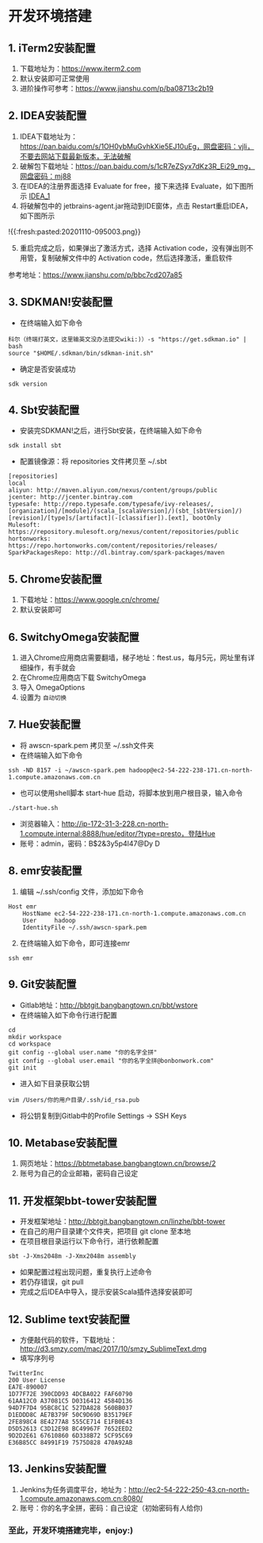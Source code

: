 # 开发环境搭建
## 1. iTerm2安装配置

1. 下载地址为：https://www.iterm2.com
2. 默认安装即可正常使用
3. 进阶操作可参考：https://www.jianshu.com/p/ba08713c2b19

## 2. IDEA安装配置

1. IDEA下载地址为：https://pan.baidu.com/s/1OH0ybMuGvhkXie5EJ10uEg，网盘密码：vjli，不要去网站下载最新版本，无法破解
2. 破解包下载地址：https://pan.baidu.com/s/1cR7eZSyx7dKz3R_Ei29_mg，网盘密码：mj88
3. 在IDEA的注册界面选择 Evaluate for free，接下来选择 Evaluate，如下图所示
[IDEA_1](https://github.com/RampageLi/BigData-Notes/blob/master/pics/IDEA_1.png)
4. 将破解包中的 jetbrains-agent.jar拖动到IDE窗体，点击 Restart重启IDEA，如下图所示

!{{:fresh:pasted:20201110-095003.png}}  

5. 重启完成之后，如果弹出了激活方式，选择 Activation code，没有弹出则不用管，复制破解文件中的 Activation code，然后选择激活，重启软件

参考地址：https://www.jianshu.com/p/bbc7cd207a85

## 3. SDKMAN!安装配置

+ 在终端输入如下命令

```
科尔（终端打英文，这里输英文没办法提交wiki:)）-s "https://get.sdkman.io" | bash
source "$HOME/.sdkman/bin/sdkman-init.sh"
```

+ 确定是否安装成功

```
sdk version
```

## 4. Sbt安装配置

+ 安装完SDKMAN!之后，进行Sbt安装，在终端输入如下命令

```
sdk install sbt
```

+ 配置镜像源：将 repositories 文件拷贝至 ~/.sbt

```
[repositories]
local
aliyun: http://maven.aliyun.com/nexus/content/groups/public
jcenter: http://jcenter.bintray.com
typesafe: http://repo.typesafe.com/typesafe/ivy-releases/, [organization]/[module]/(scala_[scalaVersion]/)(sbt_[sbtVersion]/)[revision]/[type]s/[artifact](-[classifier]).[ext], bootOnly
Mulesoft: https://repository.mulesoft.org/nexus/content/repositories/public
hortonworks: https://repo.hortonworks.com/content/repositories/releases/
SparkPackagesRepo: http://dl.bintray.com/spark-packages/maven
```

## 5. Chrome安装配置

1. 下载地址：https://www.google.cn/chrome/
2. 默认安装即可

## 6. SwitchyOmega安装配置

1. 进入Chrome应用商店需要翻墙，梯子地址：ftest.us，每月5元，网址里有详细操作，有手就会
2. 在Chrome应用商店下载 SwitchyOmega
3. 导入 OmegaOptions
4. 设置为 `自动切换`

## 7. Hue安装配置

+ 将 awscn-spark.pem 拷贝至 ~/.ssh文件夹
+ 在终端输入如下命令

```
ssh -ND 8157 -i ~/awscn-spark.pem hadoop@ec2-54-222-238-171.cn-north-1.compute.amazonaws.com.cn
```

+ 也可以使用shell脚本 start-hue 启动，将脚本放到用户根目录，输入命令

```
./start-hue.sh
```

+ 浏览器输入：http://ip-172-31-3-228.cn-north-1.compute.internal:8888/hue/editor/?type=presto，登陆Hue
+ 账号：admin，密码：B$2&3y5p4l47@Dy
D
## 8. emr安装配置
1. 编辑 ~/.ssh/config 文件，添加如下命令
```
Host emr
    HostName ec2-54-222-238-171.cn-north-1.compute.amazonaws.com.cn
    User     hadoop
    IdentityFile ~/.ssh/awscn-spark.pem
```
2. 在终端输入如下命令，即可连接emr
```
ssh emr
```

## 9. Git安装配置

+ Gitlab地址：http://bbtgit.bangbangtown.cn/bbt/wstore
+ 在终端输入如下命令行进行配置

```
cd
mkdir workspace
cd workspace
git config --global user.name "你的名字全拼"
git config --global user.email "你的名字全拼@bonbonwork.com"
git init
```

+ 进入如下目录获取公钥

```
vim /Users/你的用户目录/.ssh/id_rsa.pub
```

+ 将公钥复制到Gitlab中的Profile Settings -> SSH Keys

## 10. Metabase安装配置

1. 网页地址：https://bbtmetabase.bangbangtown.cn/browse/2
2. 账号为自己的企业邮箱，密码自己设定

## 11. 开发框架bbt-tower安装配置

+ 开发框架地址：http://bbtgit.bangbangtown.cn/linzhe/bbt-tower
+ 在自己的用户目录建个文件夹，把项目 git clone 至本地
+ 在项目根目录运行以下命令行，进行依赖配置

```
sbt -J-Xms2048m -J-Xmx2048m assembly
```

+ 如果配置过程出现问题，重复执行上述命令
+ 若仍存错误，git pull
+ 完成之后IDEA中导入，提示安装Scala插件选择安装即可

## 12. Sublime text安装配置

+ 方便敲代码的软件，下载地址：http://d3.smzy.com/mac/2017/10/smzy_SublimeText.dmg
+ 填写序列号

```
TwitterInc
200 User License
EA7E-890007
1D77F72E 390CDD93 4DCBA022 FAF60790
61AA12C0 A37081C5 D0316412 4584D136
94D7F7D4 95BC8C1C 527DA828 560BB037
D1EDDD8C AE7B379F 50C9D69D B35179EF
2FE898C4 8E4277A8 555CE714 E1FB0E43
D5D52613 C3D12E98 BC49967F 7652EED2
9D2D2E61 67610860 6D338B72 5CF95C69
E36B85CC 84991F19 7575D828 470A92AB
```

## 13. Jenkins安装配置

1. Jenkins为任务调度平台，地址为：http://ec2-54-222-250-43.cn-north-1.compute.amazonaws.com.cn:8080/
2. 账号：你的名字全拼，密码：自己设定（初始密码有人给你)

### 至此，开发环境搭建完毕，enjoy:)  
